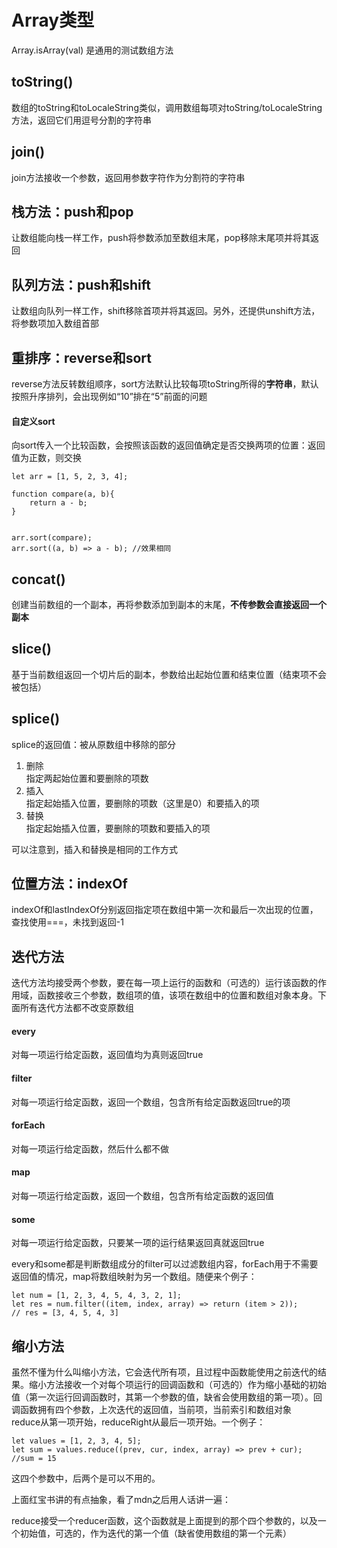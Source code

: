 # Array类型
Array.isArray(val) 是通用的测试数组方法  
## toString()
数组的toString和toLocaleString类似，调用数组每项对toString/toLocaleString方法，返回它们用逗号分割的字符串
## join()
join方法接收一个参数，返回用参数字符作为分割符的字符串
## 栈方法：push和pop
让数组能向栈一样工作，push将参数添加至数组末尾，pop移除末尾项并将其返回
## 队列方法：push和shift
让数组向队列一样工作，shift移除首项并将其返回。另外，还提供unshift方法，将参数项加入数组首部
## 重排序：reverse和sort
reverse方法反转数组顺序，sort方法默认比较每项toString所得的**字符串**，默认按照升序排列，会出现例如“10”排在“5”前面的问题
#### 自定义sort
向sort传入一个比较函数，会按照该函数的返回值确定是否交换两项的位置：返回值为正数，则交换
```
let arr = [1, 5, 2, 3, 4];

function compare(a, b){
    return a - b;
}


arr.sort(compare);
arr.sort((a, b) => a - b); //效果相同
```
## concat()
创建当前数组的一个副本，再将参数添加到副本的末尾，**不传参数会直接返回一个副本**
## slice()
基于当前数组返回一个切片后的副本，参数给出起始位置和结束位置（结束项不会被包括）
## splice()
splice的返回值：被从原数组中移除的部分  
1. 删除  
   指定两起始位置和要删除的项数
2. 插入  
   指定起始插入位置，要删除的项数（这里是0）和要插入的项
3. 替换  
   指定起始插入位置，要删除的项数和要插入的项  

可以注意到，插入和替换是相同的工作方式
## 位置方法：indexOf
indexOf和lastIndexOf分别返回指定项在数组中第一次和最后一次出现的位置，查找使用===，未找到返回-1
## 迭代方法
迭代方法均接受两个参数，要在每一项上运行的函数和（可选的）运行该函数的作用域，函数接收三个参数，数组项的值，该项在数组中的位置和数组对象本身。下面所有迭代方法都不改变原数组
#### every
对每一项运行给定函数，返回值均为真则返回true
#### filter
对每一项运行给定函数，返回一个数组，包含所有给定函数返回true的项
#### forEach
对每一项运行给定函数，然后什么都不做
#### map
对每一项运行给定函数，返回一个数组，包含所有给定函数的返回值
#### some
对每一项运行给定函数，只要某一项的运行结果返回真就返回true

every和some都是判断数组成分的filter可以过滤数组内容，forEach用于不需要返回值的情况，map将数组映射为另一个数组。随便来个例子：
```
let num = [1, 2, 3, 4, 5, 4, 3, 2, 1];
let res = num.filter((item, index, array) => return (item > 2));
// res = [3, 4, 5, 4, 3]
```
## 缩小方法
虽然不懂为什么叫缩小方法，它会迭代所有项，且过程中函数能使用之前迭代的结果。缩小方法接收一个对每个项运行的回调函数和（可选的）作为缩小基础的初始值（第一次运行回调函数时，其第一个参数的值，缺省会使用数组的第一项）。回调函数拥有四个参数，上次迭代的返回值，当前项，当前索引和数组对象  
reduce从第一项开始，reduceRight从最后一项开始。一个例子：
```
let values = [1, 2, 3, 4, 5];
let sum = values.reduce((prev, cur, index, array) => prev + cur);
//sum = 15
```

这四个参数中，后两个是可以不用的。

上面红宝书讲的有点抽象，看了mdn之后用人话讲一遍：

reduce接受一个reducer函数，这个函数就是上面提到的那个四个参数的，以及一个初始值，可选的，作为迭代的第一个值（缺省使用数组的第一个元素）